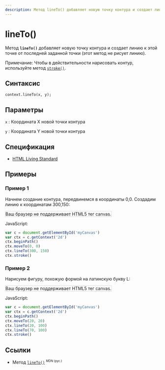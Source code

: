 ```yaml
---
description: Метод lineTo() добавляет новую точку контура и создает линию к этой точке от последней заданной точки
---
```


# lineTo()

Метод **`lineTo()`** добавляет новую точку контура и создает линию к этой точке от последней заданной точки (этот метод не рисует линию).

Примечание: Чтобы в действительности нарисовать контур, используйте метод [`stroke()`](stroke.md).

## Синтаксис

```
context.lineTo(x, y);
```

## Параметры

`x`
: Координата X новой точки контура

`y`
: Координата Y новой точки контура

## Спецификация

- [HTML Living Standard](https://html.spec.whatwg.org/multipage/canvas.html#dom-context-2d-lineto)

## Примеры

### Пример 1

Начнем создание контура, передвинемся в координаты 0,0. Создадим линию к координатам 300,150:

<canvas id="myCanvas" width="300" height="150" style="border:1px solid #d3d3d3;background:#ffffff;">
Ваш браузер не поддерживает HTML5 тег canvas.
</canvas>
<script>
var c=document.getElementById("myCanvas");
var canvOK=1;
try {c.getContext("2d");}
catch (er) {canvOK=0;}
if (canvOK==1){
var ctx=c.getContext("2d");
ctx.beginPath();
ctx.moveTo(0,0);
ctx.lineTo(300,150);
ctx.stroke();}
</script>

JavaScript:

```js
var c = document.getElementById('myCanvas')
var ctx = c.getContext('2d')
ctx.beginPath()
ctx.moveTo(0, 0)
ctx.lineTo(300, 150)
ctx.stroke()
```

### Пример 2

Нарисуем фигуру, похожую формой на латинскую букву L:

<canvas id="myCanvas2" width="300" height="150" style="border:1px solid #d3d3d3;background:#ffffff;">
Ваш браузер не поддерживает HTML5 тег canvas.
</canvas>
<script>
var c=document.getElementById("myCanvas2");
var ctx=c.getContext("2d");
ctx.beginPath();
ctx.moveTo(20,20);
ctx.lineTo(20,100);
ctx.lineTo(70,100);
ctx.stroke();
</script>

JavaScript:

```js
var c = document.getElementById('myCanvas')
var ctx = c.getContext('2d')
ctx.beginPath()
ctx.moveTo(20, 20)
ctx.lineTo(20, 100)
ctx.lineTo(70, 100)
ctx.stroke()
```

## Ссылки

- Метод [`lineTo()`](https://developer.mozilla.org/ru/docs/Web/API/CanvasRenderingContext2D/lineTo) <sup><small>MDN (рус.)</small></sup>
